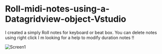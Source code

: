 # Roll-midi-notes-using-a-Datagridview-object-Vstudio
I created a simply Roll notes for keyboard or beat box. 
You can delete notes using right click
I m looking for a help to modify duration notes !!

![Screen1](https://user-images.githubusercontent.com/69172266/137642874-857ff956-758c-465c-b732-994e94c3d443.jpg)
